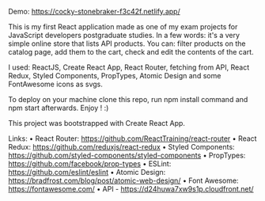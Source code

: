 Demo: https://cocky-stonebraker-f3c42f.netlify.app/

This is my first React application made as one of my exam projects for JavaScript developers postgraduate studies.
In a few words: it's a very simple online store that lists API products. You can: filter products on the catalog page, add them to the cart, check and edit the contents of the cart.

I used: ReactJS, Create React App, React Router, fetching from API, React Redux, Styled Components, PropTypes, Atomic Design and some FontAwesome icons as svgs.

To deploy on your machine clone this repo, run npm install command and npm start afterwards. Enjoy ! :)

This project was bootstrapped with Create React App.

Links:
•	React Router: https://github.com/ReactTraining/react-router
•	React Redux: https://github.com/reduxjs/react-redux
•	Styled Components: https://github.com/styled-components/styled-components
•	PropTypes: https://github.com/facebook/prop-types
•	ESLint: https://github.com/eslint/eslint
•	Atomic Design: https://bradfrost.com/blog/post/atomic-web-design/
•	Font Awesome: https://fontawesome.com/
•	API - https://d24huwa7xw9s1p.cloudfront.net/
